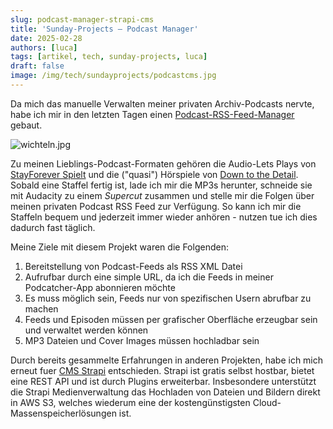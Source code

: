 ```yaml
---
slug: podcast-manager-strapi-cms
title: 'Sunday-Projects – Podcast Manager'
date: 2025-02-28
authors: [luca]
tags: [artikel, tech, sunday-projects, luca]
draft: false
image: /img/tech/sundayprojects/podcastcms.jpg
---
```


Da mich das manuelle Verwalten meiner privaten Archiv-Podcasts nervte, habe ich mir in den letzten Tagen einen [Podcast-RSS-Feed-Manager](https://github.com/LucaNerlich/podcast-manager) gebaut.

![wichteln.jpg](/img/tech/sundayprojects/podcastcms.jpg)

<!--truncate-->

Zu meinen Lieblings-Podcast-Formaten gehören die Audio-Lets Plays von [StayForever Spielt](https://www.stayforever.de/alle-premium-formate-steady-patreon/#spielt) und die ("quasi") Hörspiele von [Down to the Detail](https://downtothedetailpodcast.de). Sobald eine Staffel fertig ist, lade ich mir die MP3s herunter, schneide sie mit Audacity zu einem *Supercut* zusammen und stelle mir die Folgen über meinen privaten Podcast RSS Feed zur Verfügung. So kann ich mir die Staffeln bequem und jederzeit immer wieder anhören - nutzen tue ich dies dadurch fast täglich.

Meine Ziele mit diesem Projekt waren die Folgenden:

1. Bereitstellung von Podcast-Feeds als RSS XML Datei
2. Aufrufbar durch eine simple URL, da ich die Feeds in meiner Podcatcher-App abonnieren möchte
3. Es muss möglich sein, Feeds nur von spezifischen Usern abrufbar zu machen
4. Feeds und Episoden müssen per grafischer Oberfläche erzeugbar sein und verwaltet werden können
5. MP3 Dateien und Cover Images müssen hochladbar sein

Durch bereits gesammelte Erfahrungen in anderen Projekten, habe ich mich erneut fuer [CMS Strapi](https://strapi.io) entschieden. Strapi ist gratis selbst hostbar, bietet eine REST API und ist durch Plugins erweiterbar. Insbesondere unterstützt die Strapi Medienverwaltung das Hochladen von Dateien und Bildern direkt in AWS S3, welches wiederum eine der kostengünstigsten Cloud-Massenspeicherlösungen ist.
